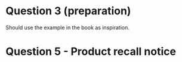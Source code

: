 # Question 3 (preparation)

Should use the example in the book as inspiration.

# Question 5 - Product recall notice
